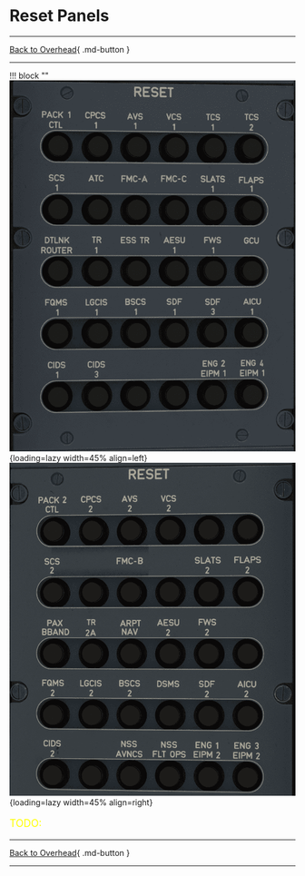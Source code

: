 # Reset Panels

---

[Back to Overhead](../overviews/ovhd.md){ .md-button }

---

!!! block ""
    ![Reset Panels](../../../assets/a380x-briefing/flight-deck/ovhd/reset-left-panel.png "Reset Panels"){loading=lazy width=45% align=left}
    ![Reset Panels](../../../assets/a380x-briefing/flight-deck/ovhd/reset-right-panel.png "Reset Panels"){loading=lazy width=45% align=right}

[//]: # (TODO)
<p style="color:yellow; font-size:18px;">TODO: </p>

---

[Back to Overhead](../overviews/ovhd.md){ .md-button }

---

